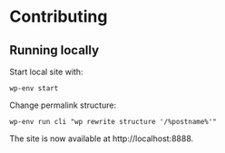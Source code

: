 # Contributing

## Running locally
Start local site with:

```shell
wp-env start
```

Change permalink structure:

```shell
wp-env run cli "wp rewrite structure '/%postname%'"
```

The site is now available at http://localhost:8888.

